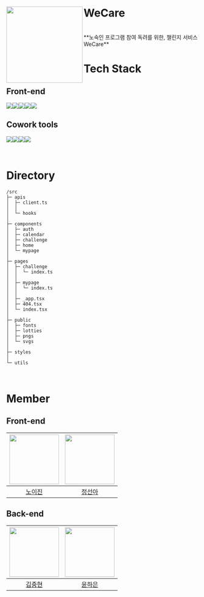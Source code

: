 # <a href="https://team-ollie.github.io/WeCare-FE/main"><img src="https://github.com/team-Ollie/WeCare-FE/assets/52371699/a50357ab-a196-4b63-af5d-aa8f94119c6a" align="left" width="200"></a> **WeCare**
<br />
**노숙인 프로그램 참여 독려를 위한, 챌린지 서비스 WeCare**

<br />

# Tech Stack
## Front-end
<img src="https://img.shields.io/badge/nextjs-61DAFB?style=for-the-badge&logo=nextdotjs&logoColor=black"><img src="https://img.shields.io/badge/typescript-3178C6?style=for-the-badge&logo=typescript&logoColor=white"><img src="https://img.shields.io/badge/reactquery-FF4154?style=for-the-badge&logo=reactquery&logoColor=white"><img src="https://img.shields.io/badge/jotai-000000?style=for-the-badge&logo=jotai&logoColor=white"><img src="https://img.shields.io/badge/tailwindcss-06B6D4?style=for-the-badge&logo=tailwindcss&logoColor=white">


## Cowork tools
<img src="https://img.shields.io/badge/Notion-%23000000.svg?style=for-the-badge&logo=notion&logoColor=white"><img src="https://img.shields.io/badge/postman-FF6C37?style=for-the-badge&logo=postman&logoColor=white"><img src="https://img.shields.io/badge/github-181717?style=for-the-badge&logo=github&logoColor=white"><img src="https://img.shields.io/badge/git-F05032?style=for-the-badge&logo=git&logoColor=white">



<br/>

# Directory

```
/src
├─ apis
│  ├─ client.ts
│  │
│  └─ hooks
│
├─ components
│  ├─ auth
│  ├─ calendar
│  ├─ challenge
│  ├─ home
│  └─ mypage
│  
├─ pages
│  ├─ challenge
│  │  └─ index.ts
│  │
│  ├─ mypage
│  │  └─ index.ts
│  │
│  ├─ _app.tsx
│  ├─ 404.tsx
│  └─ index.tsx
│
├─ public
│  ├─ fonts
│  ├─ lotties
│  ├─ pngs
│  └─ svgs
│  
├─ styles
│ 
└─ utils 

```
<br />

# Member
## Front-end

| <img src="https://github.com/leejin-rho.png" width="130" height="130"> | <img src ="https://github.com/iOdiO89.png" width="130" height="130"> | 
| :---------------------------------------------------------------------------------------: | :----------------------------------------------------------------------------------------: |
|         [노이진](https://github.com/leejin-rho)                             |      [정선아](https://github.com/iOdiO89)                  |

## Back-end

| <img src="https://github.com/JoongHyun-Kim.png" width="130" height="130"> | <img src ="https://github.com/Haeun-Y.png" width="130" height="130"> | 
| :---------------------------------------------------------------------------------------: | :----------------------------------------------------------------------------------------: |
|                         [김중현](https://github.com/JoongHyun-Kim)                           |                          [윤하은](https://github.com/Haeun-Y)                            |
